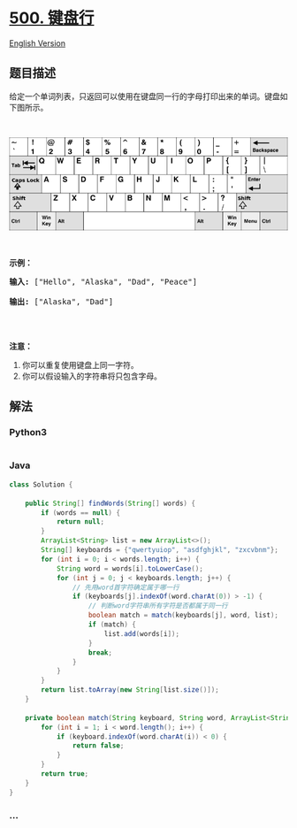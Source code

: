 # [500. 键盘行](https://leetcode-cn.com/problems/keyboard-row)

[English Version](/solution/0500-0599/0500.Keyboard%20Row/README_EN.md)

## 题目描述

<!-- 这里写题目描述 -->
<p>给定一个单词列表，只返回可以使用在键盘同一行的字母打印出来的单词。键盘如下图所示。</p>

<p>&nbsp;</p>

![](./images/keyboard.png)

<p>&nbsp;</p>

<p><strong>示例：</strong></p>

<pre><strong>输入:</strong> [&quot;Hello&quot;, &quot;Alaska&quot;, &quot;Dad&quot;, &quot;Peace&quot;]

<strong>输出:</strong> [&quot;Alaska&quot;, &quot;Dad&quot;]

</pre>

<p>&nbsp;</p>

<p><strong>注意：</strong></p>

<ol>
	<li>你可以重复使用键盘上同一字符。</li>
	<li>你可以假设输入的字符串将只包含字母。</li>
</ol>

## 解法

<!-- 这里可写通用的实现逻辑 -->

<!-- tabs:start -->

### **Python3**

<!-- 这里可写当前语言的特殊实现逻辑 -->

```python

```

### **Java**

<!-- 这里可写当前语言的特殊实现逻辑 -->

```java
class Solution {

    public String[] findWords(String[] words) {
        if (words == null) {
            return null;
        }
        ArrayList<String> list = new ArrayList<>();
        String[] keyboards = {"qwertyuiop", "asdfghjkl", "zxcvbnm"};
        for (int i = 0; i < words.length; i++) {
            String word = words[i].toLowerCase();
            for (int j = 0; j < keyboards.length; j++) {
                // 先用word首字符确定属于哪一行
                if (keyboards[j].indexOf(word.charAt(0)) > -1) {
                    // 判断word字符串所有字符是否都属于同一行
                    boolean match = match(keyboards[j], word, list);
                    if (match) {
                        list.add(words[i]);
                    }
                    break;
                }
            }
        }
        return list.toArray(new String[list.size()]);
    }

    private boolean match(String keyboard, String word, ArrayList<String> list) {
        for (int i = 1; i < word.length(); i++) {
            if (keyboard.indexOf(word.charAt(i)) < 0) {
                return false;
            }
        }
        return true;
    }
}

```

### **...**

```

```

<!-- tabs:end -->

